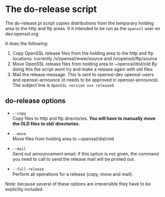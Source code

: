 # The do-release script

The do-release.pl script copies distributions from the temporary holding area
to the http and ftp areas. It it intended to be run as the `openssl` user on
dev.openssl.org.

It does the following:

1. Copy OpenSSL release files from the holding area to the http and ftp
   locations: currently /v/openssl/www/source and /v/openssl/ftp/source
2. Move OpenSSL release files from holding area to ~openssl/dist/old By
   doing this the script wont try and make a release again with old files.
3. Mail the release message. This is sent to openssl-dev openssl-users and
   openssl-announce (it needs to be approved in openssl-announce). The
   subject line is `OpenSSL version xxx released`.

## do-release options

- `--copy`<br>
  Copy files to http and ftp directories.  **You will have to manually move
  the OLD files to old/<SUBDIR> directories.**

- `--move`<br>
  Move files from holding area to ~openssl/dist/old

- `--mail`<br>
  Send out announcement email: if this option is not given, the command you
  need to call to send the release mail will be printed out.

- `--full-release`<br>
  Perform all operations for a release (copy, move and mail).

Note: because several of these options are irreversible they have to be
explicitly included.
